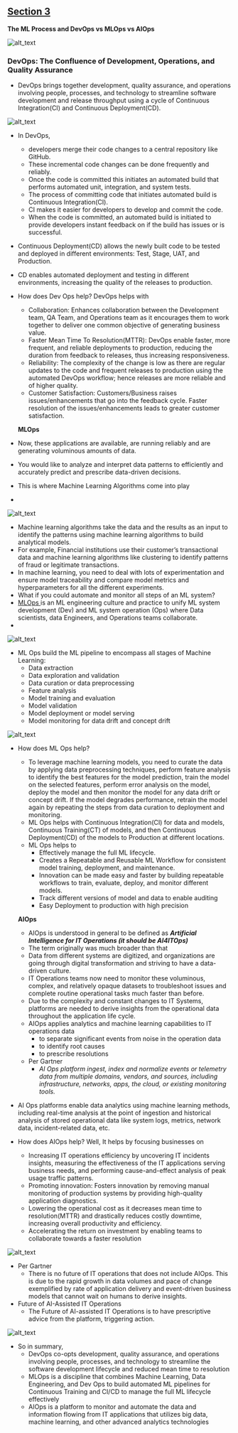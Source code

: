 
## **<span style="text-decoration:underline;">Section 3</span>**

**The ML Process and DevOps vs MLOps vs AIOps**


    


![alt_text](images/image17.png "image_tooltip")



### **DevOps: The Confluence of Development, Operations, and Quality Assurance**



* DevOps brings together development, quality assurance, and operations  involving people, processes, and technology to streamline software development and release throughput using a cycle of Continuous Integration(CI) and Continuous Deployment(CD).




![alt_text](images/image18.png "image_tooltip")




* In DevOps, 
    * developers merge their code changes to a central repository like GitHub. 
    * These incremental code changes can be done frequently and reliably. 
    * Once the code is committed this initiates an automated build that performs automated unit, integration, and system tests. 
    * The process of committing code that initiates automated build is Continuous Integration(CI). 
    * CI makes it easier for developers to develop and commit the code. 
    * When the code is committed, an automated build is initiated to provide developers instant feedback on if the build has issues or is successful.
* Continuous Deployment(CD) allows the newly built code to be tested and deployed in different environments: Test, Stage, UAT, and Production. 
* CD enables automated deployment and testing in different environments, increasing the quality of the releases to production.
* How does Dev Ops help? DevOps helps with
    * Collaboration: Enhances collaboration between the Development team, QA Team, and Operations team as it encourages them to work together to deliver one common objective of generating business value.
    * Faster Mean Time To Resolution(MTTR): DevOps enable faster, more frequent, and reliable deployments to production, reducing the duration from feedback to releases, thus increasing responsiveness.
    * Reliability: The complexity of the change is low as there are regular updates to the code and frequent releases to production using the automated DevOps workflow; hence releases are more reliable and of higher quality.
    * Customer Satisfaction: Customers/Business raises issues/enhancements that go into the feedback cycle. Faster resolution of the issues/enhancements leads to greater customer satisfaction.

    **MLOps**

* Now, these applications are available, are running reliably and are generating voluminous amounts of data. 
* You would like to analyze and interpret data patterns to efficiently and accurately predict and prescribe data-driven decisions.
* This is where Machine Learning Algorithms come into play
* 


![alt_text](images/image19.png "image_tooltip")

* Machine learning algorithms take the data and the results as an input to identify the patterns using machine learning algorithms to build analytical models.
* For example, Financial institutions use their customer’s transactional data and machine learning algorithms like clustering to identify patterns of fraud or legitimate transactions.
* In machine learning, you need to deal with lots of experimentation and ensure model traceability and compare model metrics and hyperparameters for all the different experiments.
* What if you could automate and monitor all steps of an ML system?
* [MLOps ](https://medium.com/swlh/a-basic-understanding-of-ml-ops-a9f289afaf27)is an ML engineering culture and practice to unify ML system development (Dev) and ML system operation (Ops) where Data scientists, data Engineers, and Operations teams collaborate.
* 



![alt_text](images/image20.png "image_tooltip")

* ML Ops build the ML pipeline to encompass all stages of Machine Learning:
    * Data extraction
    * Data exploration and validation
    * Data curation or data preprocessing
    * Feature analysis
    * Model training and evaluation
    * Model validation
    * Model deployment or model serving 
    * Model monitoring for data drift and concept drift

    


![alt_text](images/image21.png "image_tooltip")


* How does ML Ops help?
    * To leverage machine learning models, you need to curate the data by applying data preprocessing techniques, perform feature analysis to identify the best features for the model prediction, train the model on the selected features, perform error analysis on the model, deploy the model and then monitor the model for any data drift or concept drift. If the model degrades performance, retrain the model again by repeating the steps from data curation to deployment and monitoring.
    * ML Ops helps with Continuous Integration(CI) for data and models, Continuous Training(CT) of models, and then Continuous Deployment(CD) of the models to Production at different locations.
    * ML Ops helps to
        * Effectively manage the full ML lifecycle.
        * Creates a Repeatable and Reusable ML Workflow for consistent model training, deployment, and maintenance.
        * Innovation can be made easy and faster by building repeatable workflows to train, evaluate, deploy, and monitor different models.
        * Track different versions of model and data to enable auditing
        * Easy Deployment to production with high precision

    **AIOps**

    * AIOps is understood in general to be defined as  **_Artificial Intelligence for IT Operations (it should be AI4ITOps)_**
    * The term originally was much broader than that
    * Data from different systems are digitized, and organizations are going through digital  transformation and striving to have a data-driven culture. 
    * IT Operations teams now need to monitor these voluminous, complex, and relatively opaque datasets to troubleshoot issues and complete routine operational tasks much faster than before.
    * Due to the complexity and constant changes to IT Systems, platforms are needed to derive insights from the operational data throughout the application life cycle.
    * AIOps applies analytics and machine learning capabilities to IT operations data 
        * to separate significant events from noise in the operation data 
        * to identify root causes  
        * to prescribe resolutions
    * Per Gartner
        * _AI Ops platform ingest, index and normalize events or telemetry data from multiple domains, vendors, and sources, including infrastructure, networks, apps, the cloud, or existing monitoring tools._
* AI Ops platforms enable data analytics using machine learning methods, including real-time analysis at the point of ingestion and historical analysis of stored operational data like system logs, metrics, network data, incident-related data, etc.
* How does AIOps help? Well, It helps by focusing businesses on
    * Increasing IT operations efficiency by uncovering IT incidents insights, measuring the effectiveness of the IT applications serving business needs, and performing cause-and-effect analysis of peak usage traffic patterns.
    * Promoting innovation: Fosters innovation by removing manual monitoring of production systems by providing high-quality application diagnostics.
    * Lowering the operational cost as it decreases mean time to resolution(MTTR) and drastically reduces costly downtime, increasing overall productivity and efficiency.
    * Accelerating the return on investment by enabling teams to collaborate towards a faster resolution

    

![alt_text](images/image22.png "image_tooltip")


* Per Gartner
    * There is no future of IT operations that does not include AIOps. This is due to the rapid growth in data volumes and pace of change exemplified by rate of application delivery and event-driven business models that cannot wait on humans to derive insights.
* Future of AI-Assisted IT Operations
    * The Future of AI-assisted IT Operations is to have prescriptive advice from the platform, triggering action.

    


![alt_text](images/image23.png "image_tooltip")


* So in summary,
    * DevOps co-opts development, quality assurance, and operations  involving people, processes, and technology to streamline the software development lifecycle and reduced mean time to resolution
    * MLOps is a discipline that combines Machine Learning, Data Engineering, and Dev Ops to build automated ML pipelines for Continuous Training and CI/CD to manage the full ML lifecycle effectively
    * AIOps is a platform to monitor and automate the data and information flowing from IT applications that utilizes big data, machine learning, and other advanced analytics technologies